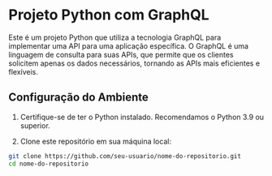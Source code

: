 # Projeto Python com GraphQL

Este é um projeto Python que utiliza a tecnologia GraphQL para implementar uma API para uma aplicação específica. O GraphQL é uma linguagem de consulta para suas APIs, que permite que os clientes solicitem apenas os dados necessários, tornando as APIs mais eficientes e flexíveis.

## Configuração do Ambiente

1. Certifique-se de ter o Python instalado. Recomendamos o Python 3.9 ou superior.

2. Clone este repositório em sua máquina local:

```bash
git clone https://github.com/seu-usuario/nome-do-repositorio.git
cd nome-do-repositorio